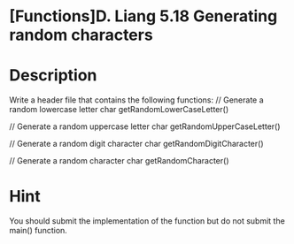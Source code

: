 # [Functions]D. Liang 5.18 Generating random characters

# Description
Write a header file that contains the following functions:
// Generate a random lowercase letter
char getRandomLowerCaseLetter()

// Generate a random uppercase letter
char getRandomUpperCaseLetter()

// Generate a random digit character
char getRandomDigitCharacter()

// Generate a random character
char getRandomCharacter()
# Hint
You should submit the implementation of the function but do not submit the main() function.
